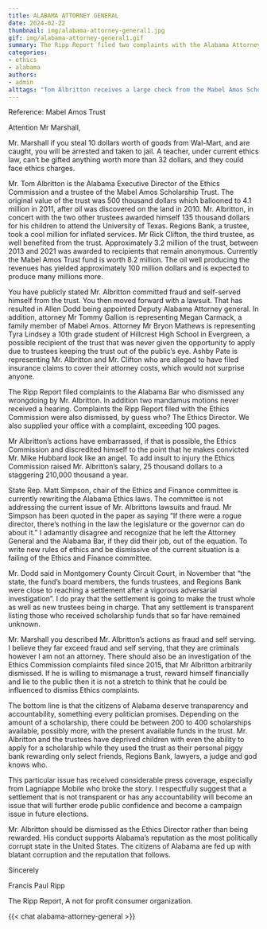```yaml
---
title: ALABAMA ATTORNEY GENERAL
date: 2024-02-22
thumbnail: img/alabama-attorney-general1.jpg
gif: img/alabama-attorney-general1.gif
summary: The Ripp Report filed two complaints with the Alabama Attorney General's office. For misconduct by the Alabama Ethics Commission's director and requests a review of past dismissed complaints. And the wrongful conviction of Murray Lawrence in Baldwin County.
categories:
- ethics
- alabama
authors:
- admin
alttags: "Tom Albritton receives a large check from the Mabel Amos Scholarship Trust, referencing ethics and financial values"
---
```

Reference: Mabel Amos Trust


Attention Mr Marshall, 


Mr. Marshall if you steal 10 dollars worth of goods from Wal-Mart, and are caught, you will be arrested and taken to jail. A teacher, under current ethics law, can’t be gifted anything worth more than 32 dollars, and they could face ethics charges.


Mr. Tom Albritton is the Alabama Executive Director of the Ethics Commission and a trustee of the Mabel Amos Scholarship Trust. The original value of the trust was 500 thousand dollars which ballooned to 4.1 million in 2011, after oil was discovered on the land in 2010. Mr. Albritton, in concert with the two other trustees awarded himself 135 thousand dollars for his children to attend the University of Texas. Regions Bank, a trustee, took a cool million for inflated services. Mr Rick Clifton, the third trustee, as well benefited from the trust. Approximately 3.2 million of the trust, between 2013 and 2021 was awarded to recipients that remain anonymous. Currently the Mabel Amos Trust fund is worth 8.2 million. The oil well producing the revenues has yielded approximately 100 million dollars and is expected to produce many millions more.


You have publicly stated Mr. Albritton committed fraud and self-served himself from the trust. You then moved forward with a lawsuit. That has resulted in Allen Dodd being appointed Deputy Alabama Attorney general. In addition, attorney Mr Tommy Gallion is representing Megan Carmack, a family member of Mabel Amos. Attorney Mr Bryon Mathews is representing Tyra Lindsey a 10th grade student of Hillcrest High School in Evergreen, a possible recipient of the trust that was never given the opportunity to apply due to trustees keeping the trust out of the public’s eye. Ashby Pate is representing Mr. Albritton and Mr. Clifton who are alleged to have filed insurance claims to cover their attorney costs, which would not surprise anyone.


The Ripp Report filed complaints to the Alabama Bar who dismissed any wrongdoing by Mr. Albritton. In addition two mandamus motions never received a hearing. Complaints the Ripp Report filed with the Ethics Commission were also dismissed, by guess who? The Ethics Director. We also supplied your office with a complaint, exceeding 100 pages.

Mr Albritton’s actions have embarrassed, if that is possible, the Ethics Commission and discredited himself to the point that he makes convicted Mr. Mike Hubbard look like an angel. To add insult to injury the Ethics Commission raised Mr. Albritton’s salary, 25 thousand dollars to a staggering 210,000 thousand a year.


State Rep. Matt Simpson, chair of the Ethics and Finance committee is currently rewriting the Alabama Ethics laws. The committee is not addressing the current issue of Mr. Albrittons lawsuits and fraud. Mr Simpson has been quoted in the paper as saying “If there were a rogue director, there’s nothing in the law the legislature or the governor can do about it.” I adamantly disagree and recognize that he left the Attorney General and the Alabama Bar, if they did their job, out of the equation. To write new rules of ethics and be dismissive of the current situation is a failing of the Ethics and Finance committee.


Mr. Dodd said in Montgomery County Circuit Court, in November that “the state, the fund’s board members, the funds trustees, and Regions Bank were close to reaching a settlement after a vigorous adversarial investigation”. I do pray that the settlement is going to make the trust whole as well as new trustees being in charge. That any settlement is transparent listing those who received scholarship funds that so far have remained unknown.


Mr. Marshall you described Mr. Albritton’s actions as fraud and self serving. I believe they far exceed fraud and self serving, that they are criminals however I am not an attorney. There should also be an investigation of the Ethics Commission complaints filed since 2015, that Mr Albritton arbitrarily dismissed. If he is willing to mismanage a trust, reward himself financially and lie to the public then it is not a stretch to think that he could be influenced to dismiss Ethics complaints.


The bottom line is that the citizens of Alabama deserve transparency and accountability, something every politician promises. Depending on the amount of a scholarship, there could be between 200 to 400 scholarships available, possibly more, with the present available funds in the trust. Mr. Albritton and the trustees have deprived children with even the ability to apply for a scholarship while they used the trust as their personal piggy bank rewarding only select friends, Regions Bank, lawyers, a judge and god knows who.


This particular issue has received considerable press coverage, especially from Lagniappe Mobile who broke the story. I respectfully suggest that a settlement that is not transparent or has any accountability will become an issue that will further erode public confidence and become a campaign issue in future elections.


Mr. Albritton should be dismissed as the Ethics Director rather than being rewarded. His conduct supports Alabama’s reputation as the most politically corrupt state in the United States. The citizens of Alabama are fed up with blatant corruption and the reputation that follows.


Sincerely


Francis Paul Ripp


The Ripp Report, A not for profit consumer organization.

{{< chat alabama-attorney-general >}}
